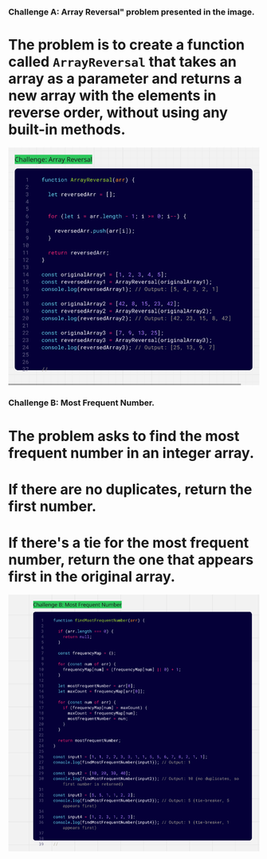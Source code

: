 ### Challenge A: Array Reversal" problem presented in the image.
  # The problem is to create a function called `ArrayReversal` that takes an array as a parameter and returns a new array with the elements in reverse order, without using any built-in methods.

![Array Reversal Whiteboard](whiteboard-challenges/arrayReversal.png)

### Challenge B: Most Frequent Number.
  # The problem asks to find the most frequent number in an integer array.
  # If there are no duplicates, return the first number.
  # If there's a tie for the most frequent number, return the one that appears first in the original array.

![Most Frequent Number Whiteboard](whiteboard-challenges/Most-Frequent-Number.png)
